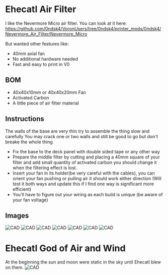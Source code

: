 Ehecatl Air Filter
==============================

I like the Nevermore Micro air filter. 
You can look at it here: 
https://github.com/0ndsk4/VoronUsers/tree/0ndsk4/printer_mods/0ndsk4/Nevermore_Air_Filter/Nevermore_Micro

But wanted other features like:
- 40mm axial fan
- No additional hardware needed
- Fast and easy to print in V0

BOM
-------------
- 40x40x10mm or 40x40x20mm Fan
- Activated Carbon
- A little piece of air filter material


Instructions
------------
The walls of the base are very thin try to assemble the thing slow and carefully
You may crack one or two walls and still be good to go but don't breake the whole thing
 
- Fix the base to the deck panel with double sided tape or any other way
- Prepare the middle filter by cutting and placing a 40mm square of your filter and add small quantity of activated carbon you should change it when the filtering effect is lost.
- Insert your fan in its holder(be very careful with the cables), you can orient your fan pushing or pulling air it should work either direction (Will test it both ways and update this if I find one way is significant more efficient)
- You'll have to figure out your wiring as each build is unique (be aware of your fan voltage)


Images
------

![CAD](Images/ehecatl1.jpeg)
![CAD](Images/ehecatl2.jpeg)
![CAD](Images/ehecatl3.jpeg)
![CAD](Images/ehecatl4.jpeg)
![CAD](Images/ehecatl5.jpeg)
![CAD](Images/ehecatl6.jpeg)
![CAD](Images/ehecatl7.jpeg)


Ehecatl God of Air and Wind
==================================
At the beginning the sun and moon were static in the sky until Ehecatl blew on them.
![CAD](Images/Ehecatl.jpg)
